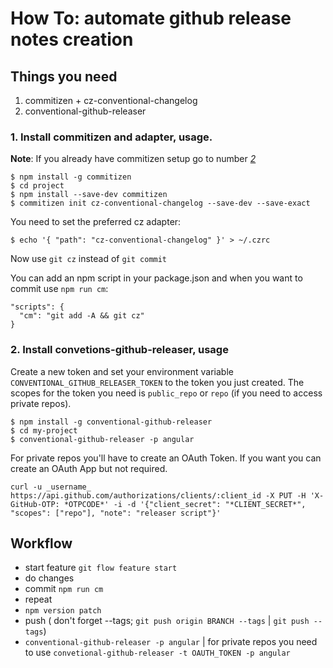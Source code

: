 # How To: automate github release notes creation

## Things you need

1. commitizen + cz-conventional-changelog
2. conventional-github-releaser

### 1. Install commitizen and adapter, usage.
**Note**: If you already have commitizen setup go to number *[2](#workflow)*

```
$ npm install -g commitizen
$ cd project
$ npm install --save-dev commitizen
$ commitizen init cz-conventional-changelog --save-dev --save-exact
```

You need to set the preferred cz adapter:

```
$ echo '{ "path": "cz-conventional-changelog" }' > ~/.czrc
```

Now use `git cz` instead of `git commit`

You can add an npm script in your package.json and when you want to commit use `npm run cm`:

```
"scripts": {
  "cm": "git add -A && git cz"
}
```

### 2. Install convetions-github-releaser, usage

Create a new token and set your environment variable `CONVENTIONAL_GITHUB_RELEASER_TOKEN` to the token you just created. The scopes for the token you need is `public_repo` or `repo` (if you need to access private repos).

```
$ npm install -g conventional-github-releaser
$ cd my-project
$ conventional-github-releaser -p angular
```

For private repos you'll have to create an OAuth Token. If you want you can create an OAuth App but not required.

```
curl -u _username_ https://api.github.com/authorizations/clients/:client_id -X PUT -H 'X-GitHub-OTP: *OTPCODE*' -i -d '{"client_secret": "*CLIENT_SECRET*", "scopes": ["repo"], "note": "releaser script"}'
```

## Workflow

- start feature `git flow feature start`
- do changes
- commit `npm run cm`
- repeat
- `npm version patch`
- push ( don't forget --tags; `git push origin BRANCH --tags` | `git push --tags`)
- `conventional-github-releaser -p angular` | for private repos you need to use `convetional-github-releaser -t OAUTH_TOKEN -p angular`
